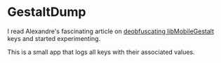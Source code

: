 # GestaltDump

I read Alexandre's fascinating article on [deobfuscating libMobileGestalt](https://blog.timac.org/2018/1126-deobfuscated-libmobilegestalt-keys-ios-12/) keys and started experimenting.

This is a small app that logs all keys with their associated values.